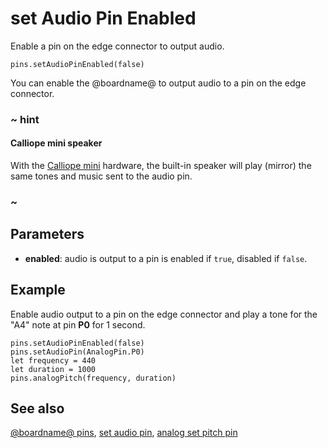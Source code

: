# set Audio Pin Enabled

Enable a pin on the edge connector to output audio.

```sig
pins.setAudioPinEnabled(false)
```

You can enable the @boardname@ to output audio to a pin on the edge connector. 

### ~ hint

#### Calliope mini speaker

With the [Calliope mini](/device/v2) hardware, the built-in speaker will play (mirror) the same tones and music sent to the audio pin.

### ~

## Parameters

* **enabled**: audio is output to a pin is enabled if `true`, disabled if `false`.

## Example

Enable audio output to a pin on the edge connector and play a tone for the "A4" note at pin **P0** for 1 second.

```blocks
pins.setAudioPinEnabled(false)
pins.setAudioPin(AnalogPin.P0)
let frequency = 440
let duration = 1000
pins.analogPitch(frequency, duration)
```

## See also

[@boardname@ pins](/device/pins), [set audio pin](/reference/pins/set-audio-pin),
[analog set pitch pin](/reference/pins/analog-set-pitch-pin)
